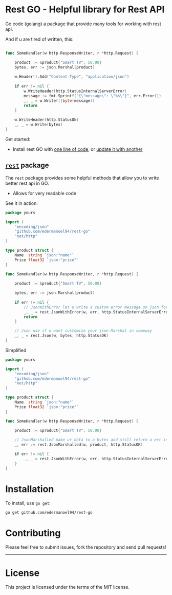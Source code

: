 Rest GO - Helpful library  for Rest API
================================

Go code (golang) a package that provide many tools for working with rest api.

And if u are tired of written, this:

```go

func SomeHandler(w http.ResponseWriter, r *http.Request) {

    product := &product{"Smart TV", 50.00}
    bytes, err := json.Marshal(product)
    
    w.Header().Add("Content-Type", "application/json")
    
    if err != nil {
    	w.WriteHeader(http.StatusInternalServerError)
        message := fmt.Sprintf("{\"message\": \"%s\"}", err.Error())
    	_, _ = w.Write([]byte(message))
	    return
    }
    
    w.WriteHeader(http.StatusOk)
    _, _ = w.Write(bytes)
}
```

Get started:

  * Install rest GO with [one line of code](#installation), or [update it with another](#staying-up-to-date)


[`rest`](http://godoc.org/github.com/edermanoel94/rest-go "API documentation") package
-------------------------------------------------------------------------------------------

The `rest` package provides some helpful methods that allow you to write better rest api in GO.

  * Allows for very readable code

See it in action:

```go
package yours

import (
    "encoding/json"
    "github.com/edermanoel94/rest-go"
    "net/http"
)

type product struct {
    Name  string `json:"name"`
    Price float32 `json:"price"`
}

func SomeHandler(w http.ResponseWriter, r *http.Request) {
	
    product := &product{"Smart TV", 50.00}

    bytes, err := json.Marshal(product)
    
    if err != nil {
        // JsonWithError let u write a custom error message on json formatted
        _, _ = rest.JsonWithError(w, err, http.StatusInternalServerError)
        return
    }

    // Json use if u want customize your json.Marshal in someway
    _, _ = rest.Json(w, bytes, http.StatusOK)
}
```

Simplified

```go
package yours

import (
    "encoding/json"
    "github.com/edermanoel94/rest-go"
    "net/http"
)

type product struct {
    Name  string `json:"name"`
    Price float32 `json:"price"`
}

func SomeHandler(w http.ResponseWriter, r *http.Request) {
	
    product := &product{"Smart TV", 50.00}

    // JsonMarshalled make ur data to a bytes and still return a err in json.Marshal, be careful on this
    _, err := rest.JsonMarshalled(w, product, http.StatusOK)

    if err != nil {
        _, _ = rest.JsonWithError(w, err, http.StatusInternalServerError)
    }
}
```

Installation
============

To install, use `go get`:

    go get github.com/edermanoel94/rest-go


Contributing
============

Please feel free to submit issues, fork the repository and send pull requests!

------

License
=======

This project is licensed under the terms of the MIT license.
